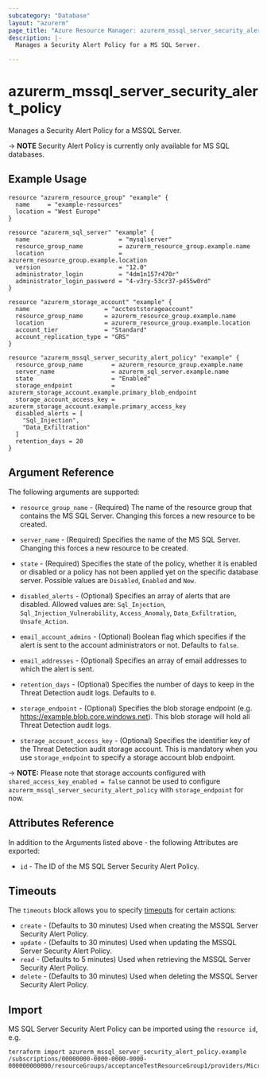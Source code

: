 ```yaml
---
subcategory: "Database"
layout: "azurerm"
page_title: "Azure Resource Manager: azurerm_mssql_server_security_alert_policy"
description: |-
  Manages a Security Alert Policy for a MS SQL Server.

---
```


# azurerm_mssql_server_security_alert_policy

Manages a Security Alert Policy for a MSSQL Server.

-> **NOTE** Security Alert Policy is currently only available for MS SQL databases.

## Example Usage

```hcl
resource "azurerm_resource_group" "example" {
  name     = "example-resources"
  location = "West Europe"
}

resource "azurerm_sql_server" "example" {
  name                         = "mysqlserver"
  resource_group_name          = azurerm_resource_group.example.name
  location                     = azurerm_resource_group.example.location
  version                      = "12.0"
  administrator_login          = "4dm1n157r470r"
  administrator_login_password = "4-v3ry-53cr37-p455w0rd"
}

resource "azurerm_storage_account" "example" {
  name                     = "accteststorageaccount"
  resource_group_name      = azurerm_resource_group.example.name
  location                 = azurerm_resource_group.example.location
  account_tier             = "Standard"
  account_replication_type = "GRS"
}

resource "azurerm_mssql_server_security_alert_policy" "example" {
  resource_group_name        = azurerm_resource_group.example.name
  server_name                = azurerm_sql_server.example.name
  state                      = "Enabled"
  storage_endpoint           = azurerm_storage_account.example.primary_blob_endpoint
  storage_account_access_key = azurerm_storage_account.example.primary_access_key
  disabled_alerts = [
    "Sql_Injection",
    "Data_Exfiltration"
  ]
  retention_days = 20
}
```

## Argument Reference

The following arguments are supported:

* `resource_group_name` - (Required) The name of the resource group that contains the MS SQL Server. Changing this forces a new resource to be created.

* `server_name` - (Required) Specifies the name of the MS SQL Server. Changing this forces a new resource to be created.

* `state` - (Required) Specifies the state of the policy, whether it is enabled or disabled or a policy has not been applied yet on the specific database server. Possible values are `Disabled`, `Enabled` and `New`.

* `disabled_alerts` - (Optional) Specifies an array of alerts that are disabled. Allowed values are: `Sql_Injection`, `Sql_Injection_Vulnerability`, `Access_Anomaly`, `Data_Exfiltration`, `Unsafe_Action`.

* `email_account_admins` - (Optional) Boolean flag which specifies if the alert is sent to the account administrators or not. Defaults to `false`.

* `email_addresses` - (Optional) Specifies an array of email addresses to which the alert is sent.

* `retention_days` - (Optional) Specifies the number of days to keep in the Threat Detection audit logs. Defaults to `0`.

* `storage_endpoint` - (Optional) Specifies the blob storage endpoint (e.g. <https://example.blob.core.windows.net>). This blob storage will hold all Threat Detection audit logs.

* `storage_account_access_key` - (Optional) Specifies the identifier key of the Threat Detection audit storage account. This is mandatory when you use `storage_endpoint` to specify a storage account blob endpoint.

-> **NOTE:**  Please note that storage accounts configured with `shared_access_key_enabled = false` cannot be used to configure `azurerm_mssql_server_security_alert_policy` with `storage_endpoint` for now.

## Attributes Reference

In addition to the Arguments listed above - the following Attributes are exported:

* `id` - The ID of the MS SQL Server Security Alert Policy.

## Timeouts

The `timeouts` block allows you to specify [timeouts](https://www.terraform.io/language/resources/syntax#operation-timeouts) for certain actions:

* `create` - (Defaults to 30 minutes) Used when creating the MSSQL Server Security Alert Policy.
* `update` - (Defaults to 30 minutes) Used when updating the MSSQL Server Security Alert Policy.
* `read` - (Defaults to 5 minutes) Used when retrieving the MSSQL Server Security Alert Policy.
* `delete` - (Defaults to 30 minutes) Used when deleting the MSSQL Server Security Alert Policy.

## Import

MS SQL Server Security Alert Policy can be imported using the `resource id`, e.g.

```shell
terraform import azurerm_mssql_server_security_alert_policy.example /subscriptions/00000000-0000-0000-0000-000000000000/resourceGroups/acceptanceTestResourceGroup1/providers/Microsoft.Sql/servers/mssqlserver/securityAlertPolicies/Default
```
